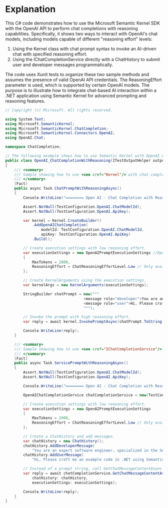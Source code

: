 # Explanation

This C# code demonstrates how to use the Microsoft Semantic Kernel SDK with the OpenAI API to perform chat completions with reasoning capabilities. Specifically, it shows two ways to interact with OpenAI's chat models, including models capable of different "reasoning effort" levels:
1. Using the Kernel class with chat prompt syntax to invoke an AI-driven chat with specified reasoning effort.
2. Using the IChatCompletionService directly with a ChatHistory to submit user and developer messages programmatically.

The code uses Xunit tests to organize these two sample methods and assumes the presence of valid OpenAI API credentials. The ReasoningEffort parameter is used, which is supported by certain OpenAI models. The purpose is to illustrate how to integrate chat-based AI interaction within a .NET application using Semantic Kernel for advanced prompting and reasoning features.

```csharp
// Copyright (c) Microsoft. All rights reserved.

using System.Text;
using Microsoft.SemanticKernel;
using Microsoft.SemanticKernel.ChatCompletion;
using Microsoft.SemanticKernel.Connectors.OpenAI;
using OpenAI.Chat;

namespace ChatCompletion;

// The following example shows how to use Semantic Kernel with OpenAI API
public class OpenAI_ChatCompletionWithReasoning(ITestOutputHelper output) : BaseTest(output)
{
    /// <summary>
    /// Sample showing how to use <see cref="Kernel"/> with chat completion and chat prompt syntax.
    /// </summary>
    [Fact]
    public async Task ChatPromptWithReasoningAsync()
    {
        Console.WriteLine("======== Open AI - Chat Completion with Reasoning ========");

        Assert.NotNull(TestConfiguration.OpenAI.ChatModelId);
        Assert.NotNull(TestConfiguration.OpenAI.ApiKey);

        var kernel = Kernel.CreateBuilder()
            .AddOpenAIChatCompletion(
                modelId: TestConfiguration.OpenAI.ChatModelId,
                apiKey: TestConfiguration.OpenAI.ApiKey)
            .Build();

        // Create execution settings with low reasoning effort.
        var executionSettings = new OpenAIPromptExecutionSettings //OpenAIPromptExecutionSettings
        {
            MaxTokens = 2000,
            ReasoningEffort = ChatReasoningEffortLevel.Low // Only available for reasoning models (i.e: o3-mini, o1, ...)
        };

        // Create KernelArguments using the execution settings.
        var kernelArgs = new KernelArguments(executionSettings);

        StringBuilder chatPrompt = new("""
                                   <message role="developer">You are an expert software engineer, specialized in the Semantic Kernel SDK and NET framework</message>
                                   <message role="user">Hi, Please craft me an example code in .NET using Semantic Kernel that implements a chat loop .</message>
                                   """);

        // Invoke the prompt with high reasoning effort.
        var reply = await kernel.InvokePromptAsync(chatPrompt.ToString(), kernelArgs);

        Console.WriteLine(reply);
    }

    /// <summary>
    /// Sample showing how to use <see cref="IChatCompletionService"/> directly with a <see cref="ChatHistory"/>.
    /// </summary>
    [Fact]
    public async Task ServicePromptWithReasoningAsync()
    {
        Assert.NotNull(TestConfiguration.OpenAI.ChatModelId);
        Assert.NotNull(TestConfiguration.OpenAI.ApiKey);

        Console.WriteLine("======== Open AI - Chat Completion with Reasoning ========");

        OpenAIChatCompletionService chatCompletionService = new(TestConfiguration.OpenAI.ChatModelId, TestConfiguration.OpenAI.ApiKey);

        // Create execution settings with low reasoning effort.
        var executionSettings = new OpenAIPromptExecutionSettings
        {
            MaxTokens = 2000,
            ReasoningEffort = ChatReasoningEffortLevel.Low // Only available for reasoning models (i.e: o3-mini, o1, ...)
        };

        // Create a ChatHistory and add messages.
        var chatHistory = new ChatHistory();
        chatHistory.AddDeveloperMessage(
            "You are an expert software engineer, specialized in the Semantic Kernel SDK and .NET framework.");
        chatHistory.AddUserMessage(
            "Hi, Please craft me an example code in .NET using Semantic Kernel that implements a chat loop.");

        // Instead of a prompt string, call GetChatMessageContentAsync with the chat history.
        var reply = await chatCompletionService.GetChatMessageContentAsync(
            chatHistory: chatHistory,
            executionSettings: executionSettings);

        Console.WriteLine(reply);
    }
}
```